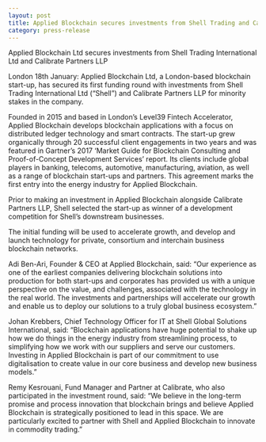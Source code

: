 ```yaml
---
layout: post
title: Applied Blockchain secures investments from Shell Trading and Calibrate Partners
category: press-release
---
```


Applied Blockchain Ltd secures investments from Shell Trading International Ltd and Calibrate Partners LLP

London 18th January: Applied Blockchain Ltd, a London-based blockchain start-up, has secured its first funding round with investments from Shell Trading International Ltd (“Shell”) and Calibrate Partners LLP for minority stakes in the company.

Founded in 2015 and based in London’s Level39 Fintech Accelerator, Applied Blockchain develops blockchain applications with a focus on distributed ledger technology and smart contracts. The start-up grew organically through 20 successful client engagements in two years and was featured in Gartner’s 2017 ‘Market Guide for Blockchain Consulting and Proof-of-Concept Development Services’ report. Its clients include global players in banking, telecoms, automotive, manufacturing, aviation, as well as a range of blockchain start-ups and partners. This agreement marks the first entry into the energy industry for Applied Blockchain.

Prior to making an investment in Applied Blockchain alongside Calibrate Partners LLP, Shell selected the start-up as winner of a development competition for Shell’s downstream businesses.

The initial funding will be used to accelerate growth, and develop and launch technology for private, consortium and interchain business blockchain networks.

Adi Ben-Ari, Founder & CEO at Applied Blockchain, said: “Our experience as one of the earliest companies delivering blockchain solutions into production for both start-ups and corporates has provided us with a unique perspective on the value, and challenges, associated with the technology in the real world. The investments and partnerships will accelerate our growth and enable us to deploy our solutions to a truly global business ecosystem.”

Johan Krebbers, Chief Technology Officer for IT at Shell Global Solutions International, said: “Blockchain applications have huge potential to shake up how we do things in the energy industry from streamlining process, to simplifying how we work with our suppliers and serve our customers. Investing in Applied Blockchain is part of our commitment to use digitalisation to create value in our core business and develop new business models.”

Remy Kesrouani, Fund Manager and Partner at Calibrate, who also participated in the investment round, said: “We believe in the long-term promise and process innovation that blockchain brings and believe Applied Blockchain is strategically positioned to lead in this space. We are particularly excited to partner with Shell and Applied Blockchain to innovate in commodity trading.”